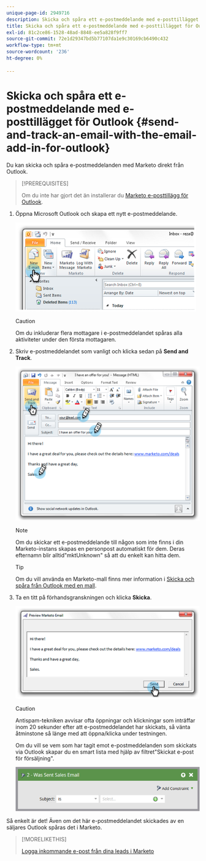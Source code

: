 ```yaml
---
unique-page-id: 2949716
description: Skicka och spåra ett e-postmeddelande med e-posttillägget för Outlook - Marketo Docs - Produktdokumentation
title: Skicka och spåra ett e-postmeddelande med e-posttillägget för Outlook
exl-id: 81c2ce86-1528-48ad-8848-ee5a828f9ff7
source-git-commit: 72e1d29347bd5b77107da1e9c30169cb6490c432
workflow-type: tm+mt
source-wordcount: '236'
ht-degree: 0%

---
```


# Skicka och spåra ett e-postmeddelande med e-posttillägget för Outlook {#send-and-track-an-email-with-the-email-add-in-for-outlook}

Du kan skicka och spåra e-postmeddelanden med Marketo direkt från Outlook.

>[!PREREQUISITES]
>
>Om du inte har gjort det än installerar du [Marketo e-posttillägg för Outlook](/help/marketo/product-docs/marketo-sales-insight/msi-outlook-plugin/install-the-marketo-email-add-in-for-outlook-with-a-registration-code.md).

1. Öppna Microsoft Outlook och skapa ett nytt e-postmeddelande.

   ![](assets/image2014-9-23-16-3a6-3a46.png)

   >[!CAUTION]
   >
   >Om du inkluderar flera mottagare i e-postmeddelandet spåras alla aktiviteter under den första mottagaren.

1. Skriv e-postmeddelandet som vanligt och klicka sedan på **Send and Track**.

   ![](assets/image2014-9-23-16-3a7-3a1.png)

   >[!NOTE]
   >
   >Om du skickar ett e-postmeddelande till någon som inte finns i din Marketo-instans skapas en personpost automatiskt för dem. Deras efternamn blir alltid&quot;mktUnknown&quot; så att du enkelt kan hitta dem.

   >[!TIP]
   >
   >Om du vill använda en Marketo-mall finns mer information i [Skicka och spåra från Outlook med en mall](/help/marketo/product-docs/marketo-sales-insight/msi-outlook-plugin/send-and-track-from-outlook-using-a-marketo-template.md).

1. Ta en titt på förhandsgranskningen och klicka **Skicka**.

   ![](assets/image2014-9-23-16-3a7-3a13.png)

   >[!CAUTION]
   >
   >Antispam-tekniken avvisar ofta öppningar och klickningar som inträffar inom 20 sekunder efter att e-postmeddelandet har skickats, så vänta åtminstone så länge med att öppna/klicka under testningen.

   Om du vill se vem som har tagit emot e-postmeddelanden som skickats via Outlook skapar du en smart lista med hjälp av filtret&quot;Skickat e-post för försäljning&quot;.

   ![](assets/was-sent-sales-email.png)

Så enkelt är det! Även om det här e-postmeddelandet skickades av en säljares Outlook spåras det i Marketo.

>[!MORELIKETHIS]
>
>[Logga inkommande e-post från dina leads i Marketo](/help/marketo/product-docs/marketo-sales-insight/using-msi/log-inbound-mail-from-your-leads-in-marketo.md)
